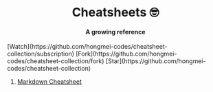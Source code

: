 
<div align="center">
  <br>
  <h1>Cheatsheets  🤓</h1>
  <strong>A growing reference</strong>
</div>
<br>
[Watch](https://github.com/hongmei-codes/cheatsheet-collection/subscription) [Fork](https://github.com/hongmei-codes/cheatsheet-collection/fork) [Star](https://github.com/hongmei-codes/cheatsheet-collection)
<br>


1. [Markdown Cheatsheet](https://github.com/hongmei-codes/cheetsheet-collection/blob/master/markdown.md)
